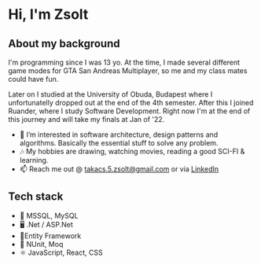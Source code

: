 # Hi, I'm Zsolt

## About my background

I'm programming since I was 13 yo. At the time, I made several different game modes for GTA San Andreas Multiplayer, so me and my class mates could have fun.

Later on I studied at the University of Obuda, Budapest where I unfortunatelly dropped out at the end of the 4th semester.
After this I joined Ruander, where I study Software Development. Right now I'm at the end of this journey and will take my finals at Jan of '22.

- 👀 I’m interested in software architecture, design patterns and algorithms. Basically the essential stuff to solve any problem.
- 🎶 My hobbies are drawing, watching movies, reading a good SCI-FI & learning.
- 📫 Reach me out @ takacs.5.zsolt@gmail.com or via [LinkedIn](https://www.linkedin.com/in/zsolt-tak%C3%A1cs-a18934211/) 

## Tech stack
* 💾 MSSQL, MySQL
* 🖥 .Net / ASP.Net
* 🔧Entity Framework
* 🧪 NUnit, Moq
* ⚛ JavaScript, React, CSS

<!---
takacs5zsolt/takacs5zsolt is a ✨ special ✨ repository because its `README.md` (this file) appears on your GitHub profile.
You can click the Preview link to take a look at your changes.
--->
